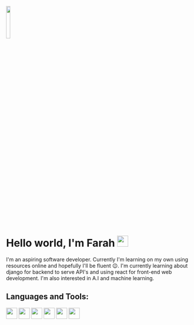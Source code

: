<img src = "https://github.com/alansmathew/alansmathew/raw/master/lang.gif" width="15%">
<br/>

# **Hello world, I'm Farah** <img src="https://media.giphy.com/media/hvRJCLFzcasrR4ia7z/giphy.gif" width="30px">

I'm an aspiring software developer. Currently I'm learning on my own using resources online and hopefully I'll be fluent 😉.
I'm currently learning about django for backend to serve API's and using react for front-end web development.
I'm also interested in A.I and machine learning.

## **Languages and Tools:**

<p>
    <img src = "https://user-images.githubusercontent.com/43724242/121515492-e882f880-c9f5-11eb-89c6-a43a029c116b.png" height = "30">
  <img src = "https://user-images.githubusercontent.com/43724242/121515512-ede04300-c9f5-11eb-8229-bb11e08976b3.png" height = "30">
  <img src = "https://user-images.githubusercontent.com/43724242/121515533-f5075100-c9f5-11eb-9c71-48d179f1e1cd.png" height = "30">
  <img src = "https://user-images.githubusercontent.com/43724242/121516259-af975380-c9f6-11eb-9a32-2a6df34e51a4.png" height = "30">
    <img src = "https://user-images.githubusercontent.com/43724242/121520238-5da4fc80-c9fb-11eb-9529-6796b6bf3006.png" height = "30">
    <img src = "https://user-images.githubusercontent.com/43724242/121520362-80cfac00-c9fb-11eb-8fc7-5d01bc212ffe.png" height = "30">
<p/>


<!--
**farahfinn/farahfinn** is a ✨ _special_ ✨ repository because its `README.md` (this file) appears on your GitHub profile.

Here are some ideas to get you started:

- 🔭 I’m currently working on ...
- 🌱 I’m currently learning ...
- 👯 I’m looking to collaborate on ...
- 🤔 I’m looking for help with ...
- 💬 Ask me about ...
- 📫 How to reach me: ...
- 😄 Pronouns: ...
- ⚡ Fun fact: ...
-->
